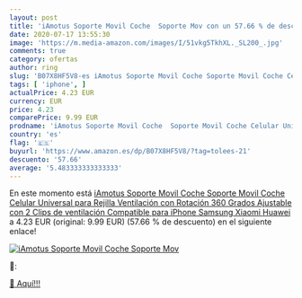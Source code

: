 ```yaml
---
layout: post
title: 'iAmotus Soporte Movil Coche  Soporte Mov con un 57.66 % de descuento'
date: 2020-07-17 13:55:30
image: 'https://m.media-amazon.com/images/I/51vkg5TkhXL._SL200_.jpg'
comments: true
category: ofertas
author: ring
slug: 'B07X8HF5V8-es iAmotus Soporte Movil Coche Soporte Movil Coche Celular...'
tags: [ 'iphone', ]
actualPrice: 4.23 EUR
currency: EUR
price: 4.23
comparePrice: 9.99 EUR
prodname: 'iAmotus Soporte Movil Coche  Soporte Movil Coche Celular Universal para Rejilla Ventilación con Rotación 360 Grados Ajustable con 2 Clips de ventilación Compatible para iPhone Samsung Xiaomi Huawei'
country: 'es'
flag: '🇪🇸'
buyurl: 'https://www.amazon.es/dp/B07X8HF5V8/?tag=tolees-21'
descuento: '57.66'
average: '5.483333333333333'
---
```


En este momento está [iAmotus Soporte Movil Coche  Soporte Movil Coche Celular Universal para Rejilla Ventilación con Rotación 360 Grados Ajustable con 2 Clips de ventilación Compatible para iPhone Samsung Xiaomi Huawei](https://www.amazon.es/dp/B07X8HF5V8/?tag=tolees-21) a 4.23 EUR (original: 9.99 EUR) (57.66 %  de descuento) en el siguiente enlace!

[![iAmotus Soporte Movil Coche  Soporte Mov](https://m.media-amazon.com/images/I/51vkg5TkhXL._SL200_.jpg)](https://www.amazon.es/dp/B07X8HF5V8/?tag=tolees-21)

🔎:


[🛒 Aquí!!!](https://www.amazon.es/dp/B07X8HF5V8/?tag=tolees-21)

